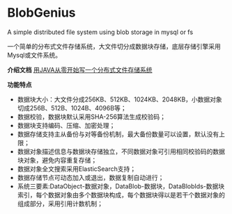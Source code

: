 # BlobGenius
A simple distributed file system using blob storage in mysql or fs

一个简单的分布式文件存储系统，大文件切分成数据块存储，底层存储引擎采用Mysql或文件系统。

**介绍文档**
[用JAVA从零开始写一个分布式文件存储系统](https://www.jianshu.com/p/7807eb8e7d7b)

**功能特点**
- 数据块大小：大文件分成256KB、512KB、1024KB、2048KB，小数据对象切成256B、512B、1024B、4096B等；
- 数据校验，数据块默认采用SHA-256算法生成校验码；
- 数据块支持编码、压缩、加密处理；
- 数据存储支持主从备份与对等备份机制，最大备份数量可以设置，默认没有上限；
- 数据对象描述信息与数据块存储独立，不同数据对象可引用相同校验码的数据块对象，避免内容重复存储；
- 数据对象全文搜索采用ElasticSearch支持；
- 数据存储节点可动态加入或退出，数据复制自动进行；
- 系统三要素:DataObject-数据对象，DataBlob-数据块，DataBlobIds-数据块索引，每个数据对象由多个数据块构成，每个数据块得以是若干个数据对象的组成部分，采用引用计数机制；
